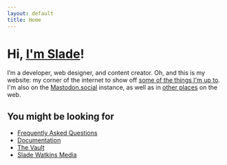 ```yaml
---
layout: default
title: Home
---
```


# Hi, [I'm Slade](/about/)!

I’m a developer, web designer, and content creator. Oh, and this is my website: my corner of the internet to show off [some of the things I'm up to](https://www.sladewatkins.com/blonger/). I'm also on the [Mastodon.social](https://mastodon.social/@sladewatkins) instance, as well as in [other places](https://linktr.ee/sladewatkins) on the web. 

## You might be looking for
- [Frequently Asked Questions](https://www.sladewatkins.com/faq/)
- [Documentation](https://www.sladewatkins.com/docs/)
- [The Vault](https://vault.sladewatkins.com)
- [Slade Watkins Media](https://www.sladewatkinsmedia.com)